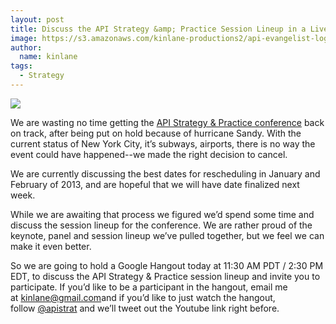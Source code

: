 ```yaml
---
layout: post
title: Discuss the API Strategy &amp; Practice Session Lineup in a Live Hangout
image: https://s3.amazonaws.com/kinlane-productions2/api-evangelist-logos/api-evangelist-butterfly-vertical.png
author:
  name: kinlane
tags:
  - Strategy
---
```

[![](https://s3.amazonaws.com/kinlane-productions2/events/api-strategy-practice-conference/api-strategy-conference-logo.png)](http://www.apistrategyconference.com/)

We are wasting no time getting the [API Strategy & Practice conference](/) back on track, after being put on hold because of hurricane Sandy. With the current status of New York City, it’s subways, airports, there is no way the event could have happened--we made the right decision to cancel.

We are currently discussing the best dates for rescheduling in January and February of 2013, and are hopeful that we will have date finalized next week.

While we are awaiting that process we figured we’d spend some time and discuss the session lineup for the conference. We are rather proud of the keynote, panel and session lineup we’ve pulled together, but we feel we can make it even better.

So we are going to hold a Google Hangout today at 11:30 AM PDT / 2:30 PM EDT, to discuss the API Strategy & Practice session lineup and invite you to participate. If you’d like to be a participant in the hangout, email me at [kinlane@gmail.com](mailto:kinlane@gmail.com "kinlane@gmail.com")and if you’d like to just watch the hangout, follow [@apistrat](https://twitter.com/apistrat "@apistrat") and we’ll tweet out the Youtube link right before.